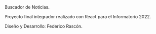 Buscador de Noticias.

Proyecto final integrador realizado con React para el Informatorio 2022.

Diseño y Desarrollo: Federico Rascón.